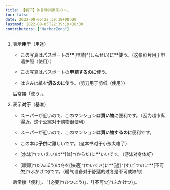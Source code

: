 ```yaml
---
title: 【初下】体言动词原形の+に
toc: false
date: 2022-08-05T22:39:19+08:00
lastmod: 2022-08-05T22:39:19+08:00
contributors: ["HarborZeng"]
---
```


1. 表示**用于**（用途）

   - この写真はパスポートの**[申請]^(しんせい)に**使う。（这张照片用于申请护照（使用））

   - この写真はパスポートの**申請するのに**使う。

   - はさみは紙を**切るのに**使う。（剪刀用于剪纸（使用））

   后常接「使う」。

2. 表示**对于**（基准）

   - スーパーが近いので、このマンションは**買い物に**便利です。（因为超市离得近，这个公寓对于购物很便利）

   - スーパーが近いので、このマンションは**買い物するのに**便利です。

   - この本は**子供に**難しいです。（这本书对于小孩太难了）

   - [水泳]^(すいえい)は**[体]^(からだ)に**いいです。（游泳对身体好）

   - [暖房]^(だんぼう)は冬を[快適]^(かいてき)に**[過]^(す)ごすのに**[不可欠]^(ふかけつ)です。（暖气设备对于舒适的过冬是不可或缺的）

   后常接「便利」、「[必要]^(ひつよう)」、「[不可欠]^(ふかけつ)」。

